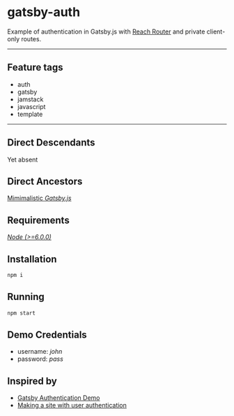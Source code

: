 # gatsby-auth

Example of authentication in Gatsby.js with [Reach Router](https://reach.tech/router) and private client-only routes.

---

## Feature tags

- auth
- gatsby
- jamstack
- javascript
- template

---

## Direct Descendants

Yet absent

## Direct Ancestors

[Mimimalistic *Gatsby.js*](https://github.com/softspider/gatsby.js)

## Requirements

[*Node (>=6.0.0)*](https://nodejs.org/en/download/package-manager/)

## Installation

```sh
npm i
```

## Running

```sh
npm start
```

## Demo Credentials

- username: *john*
- password: *pass*

## Inspired by

- [Gatsby Authentication Demo](https://github.com/gatsbyjs/gatsby/tree/master/examples/simple-auth)
- [Making a site with user authentication](https://www.gatsbyjs.org/docs/authentication-tutorial/)
